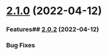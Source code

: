 

# [2.1.0](https://github.com/JergusKacmar/release-it-showcase/compare/2.0.2...2.1.0) (2022-04-12)


### Features## [2.0.2](https://github.com/JergusKacmar/release-it-showcase/compare/2.0.1...2.0.2) (2022-04-12)


### Bug Fixes